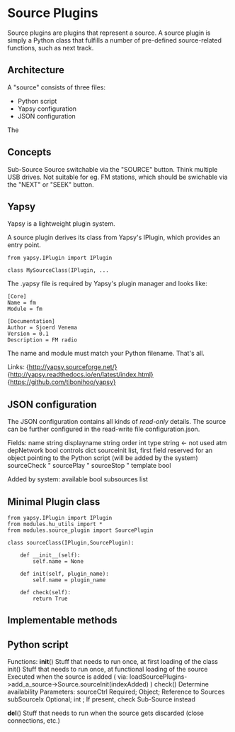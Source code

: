 # Source Plugins

Source plugins are plugins that represent a source.
A source plugin is simply a Python class that fulfills a number of pre-defined source-related functions, such as next track.

## Architecture

A "source" consists of three files:

 - Python script
 - Yapsy configuration
 - JSON configuration

The 

## Concepts

Sub-Source	Source switchable via the "SOURCE" button. Think multiple USB drives.
		Not suitable for eg. FM stations, which should be swichable via the "NEXT" or "SEEK" button.

 
## Yapsy

Yapsy is a lightweight plugin system.

A source plugin derives its class from Yapsy's IPlugin, which provides an entry point.

```
from yapsy.IPlugin import IPlugin

class MySourceClass(IPlugin, ...
```

The .yapsy file is required by Yapsy's plugin manager and looks like:

```
[Core]
Name = fm
Module = fm

[Documentation]
Author = Sjoerd Venema
Version = 0.1
Description = FM radio
```

The name and module must match your Python filename.
That's all.

Links:
{http://yapsy.sourceforge.net/}
{http://yapsy.readthedocs.io/en/latest/index.html}
{https://github.com/tibonihoo/yapsy}

## JSON configuration

The JSON configuration contains all kinds of *read-only* details.
The source can be further configured in the read-write file configuration.json.

Fields:
name		string
displayname	string
order		int
type		string	<- not used atm
depNetwork	bool
controls	dict
sourceInit	list, first field reserved for an object pointing to the Python script (will be added by the system)
sourceCheck	"
sourcePlay	"
sourceStop	"
template	bool

Added by system:
available	bool
subsources	list


## Minimal Plugin class

```
from yapsy.IPlugin import IPlugin
from modules.hu_utils import *
from modules.source_plugin import SourcePlugin

class sourceClass(IPlugin,SourcePlugin):

	def __init__(self):
		self.name = None
		
	def init(self, plugin_name):
		self.name = plugin_name	
		
	def check(self):
		return True

```

## Implementable methods



Python script
----------------

Functions:
 __init__()	Stuff that needs to run once, at first loading of the class
 init()		Stuff that needs to run once, at functional loading of the source
		Executed when the source is added ( via: loadSourcePlugins->add_a_source->Source.sourceInit(indexAdded) )
 check()		Determine availability
		Parameters:
			sourceCtrl	Required; Object; Reference to Sources
			subSourceIx	Optional; int	; If present, check Sub-Source instead

 __del__()	Stuff that needs to run when the source gets discarded (close connections, etc.)
